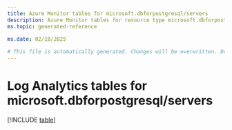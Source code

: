 ```yaml
---
title: Azure Monitor tables for microsoft.dbforpostgresql/servers
description: Azure Monitor tables for resource type microsoft.dbforpostgresql/servers
ms.topic: generated-reference
   
ms.date: 02/18/2025

# This file is automatically generated. Changes will be overwritten. Do not change this file directly.
---
```


# Log Analytics tables for microsoft.dbforpostgresql/servers  

[!INCLUDE [table](~/reusable-content/ce-skilling/azure/includes/azure-monitor/reference/tables/microsoft-dbforpostgresql_servers-include.md)]

